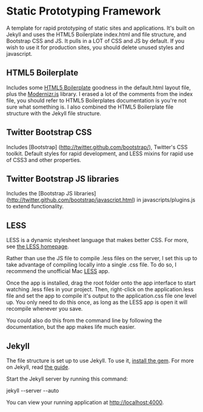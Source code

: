 Static Prototyping Framework
===================

A template for rapid prototyping of static sites and applications. It's built on Jekyll and uses the HTML5 Boilerplate index.html and file structure, and Bootstrap CSS and JS. It pulls in a LOT of CSS and JS by default. If you wish to use it for production sites, you should delete unused styles and javascript.

HTML5 Boilerplate
-----------------
Includes some [HTML5 Boilerplate](http://html5boilerplate.com/) goodness in the default.html layout file, plus the [Modernizr.js](http://www.modernizr.com/) library. I erased a lot of the comments from the index file, you should refer to HTML5 Boilerplates documentation is you're not sure what something is. I also combined the HTML5 Boilerplate file structure with the Jekyll file structure.

Twitter Bootstrap CSS
------
Includes [Bootstrap] (http://twitter.github.com/bootstrap/), Twitter's CSS toolkit. Default styles for rapid development, and LESS mixins for rapid use of CSS3 and other properties.

Twitter Bootstrap JS libraries
------
Includes the [Bootstrap JS libraries] (http://twitter.github.com/bootstrap/javascript.html) in javascripts/plugins.js to extend functionality.

LESS
----
LESS is a dynamic stylesheet language that makes better CSS. For more, see [the LESS homepage](http://lesscss.org/).

Rather than use the JS file to compile .less files on the server, I set this up to take advantage of compiling locally into a single .css file. To do so, I recommend the unofficial Mac [LESS](http://incident57.com/less/) app.

Once the app is installed, drag the root folder onto the app interface to start watching .less files in your project. Then, right-click on the application.less file and set the app to compile it's output to the application.css file one level up. You only need to do this once, as long as the LESS app is open it will recompile whenever you save.

You could also do this from the command line by following the documentation, but the app makes life much easier.

Jekyll
------
The file structure is set up to use Jekyll. To use it, [install the gem](https://github.com/mojombo/jekyll/wiki/install).
For more on Jekyll, read [the guide](https://github.com/mojombo/jekyll/wiki/usage).

Start the Jekyll server by running this command: 

jekyll --server --auto

You can view your running application at [http://localhost:4000](http://localhost:4000).
